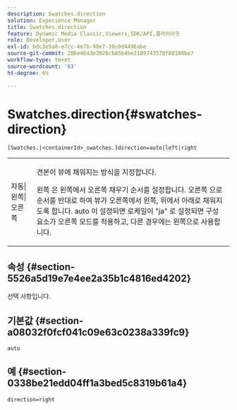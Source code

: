 ```yaml
---
description: Swatches.direction
solution: Experience Manager
title: Swatches.direction
feature: Dynamic Media Classic,Viewers,SDK/API,플라이아웃
role: Developer,User
exl-id: bdc3e5a8-e7cc-4e7b-98e7-30c0d4496abe
source-git-commit: 206e4643e3926cb85b4be2189743578f88180be7
workflow-type: tm+mt
source-wordcount: '63'
ht-degree: 6%

---
```


# Swatches.direction{#swatches-direction}

`[Swatches.|<containerId>_swatches.]direction=auto|left|right`

<table id="table_8DA8AC17A6FB4EC09DC9384B812D841C"> 
 <tbody> 
  <tr> 
   <td colname="col1"> <p> <span class="codeph"> 자동|왼쪽|오른쪽  </span> </p> </td> 
   <td colname="col2"> <p> 견본이 뷰에 채워지는 방식을 지정합니다. </p> <p> <span class="codeph"> 왼쪽 </span> 은 왼쪽에서 오른쪽 채우기 순서를 설정합니다.  <span class="codeph"> 오른쪽 </span> 으로 순서를 반대로 하여 뷰가 오른쪽에서 왼쪽, 위에서 아래로 채워지도록 합니다. <span class="codeph"> auto </span>이 설정되면 로케일이 <span class="codeph"> "ja" </span>로 설정되면 구성 요소가 오른쪽 모드를 적용하고, 다른 경우에는 왼쪽으로 사용합니다. </p> </td> 
  </tr> 
 </tbody> 
</table>

## 속성 {#section-5526a5d19e7e4ee2a35b1c4816ed4202}

선택 사항입니다.

## 기본값 {#section-a08032f0fcf041c09e63c0238a339fc9}

`auto`

## 예 {#section-0338be21edd04ff1a3bed5c8319b61a4}

`direction=right`

